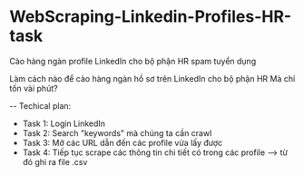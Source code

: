 # WebScraping-Linkedin-Profiles-HR-task
Cào hàng ngàn profile LinkedIn cho bộ phận HR spam tuyển dụng

Làm cách nào để cào hàng ngàn hồ sơ trên LinkedIn cho bộ phận HR
Mà chỉ tốn vài phút?

--
Techical plan:
- Task 1: Login LinkedIn
- Task 2: Search "keywords" mà chúng ta cần crawl
- Task 3: Mở các URL dẫn đến các profile vừa lấy được
- Task 4: Tiếp tục scrape các thông tin chi tiết có trong các profile --> từ đó ghi ra file .csv
